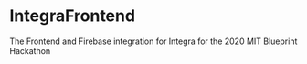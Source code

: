 # IntegraFrontend
The Frontend and Firebase integration for Integra for the 2020 MIT Blueprint Hackathon
